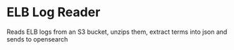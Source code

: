 # ELB Log Reader

Reads ELB logs from an S3 bucket, unzips them, extract terms into json and sends to opensearch

